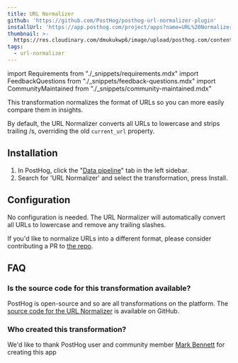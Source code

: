 ```yaml
---
title: URL Normalizer
github: 'https://github.com/PostHog/posthog-url-normalizer-plugin'
installUrl: 'https://app.posthog.com/project/apps?name=URL%20Normalizer'
thumbnail: >-
  https://res.cloudinary.com/dmukukwp6/image/upload/posthog.com/contents/cdp/thumbnails/url_normalizer.png
tags:
  - url-normalizer
---
```


import Requirements from "./_snippets/requirements.mdx"
import FeedbackQuestions from "./_snippets/feedback-questions.mdx"
import CommunityMaintained from "./_snippets/community-maintained.mdx"

This transformation normalizes the format of URLs so you can more easily compare them in insights.

By default, the URL Normalizer converts all URLs to lowercase and strips trailing /s, overriding the old `current_url` property.

<Requirements />

## Installation

1. In PostHog, click the "[Data pipeline](https://us.posthog.com/apps)" tab in the left sidebar.
2. Search for 'URL Normalizer' and select the transformation, press Install.

## Configuration

No configuration is needed. The URL Normalizer will automatically convert all URLs to lowercase and remove any trailing slashes.

If you'd like to normalize URLs into a different format, please consider contributing a PR to [the repo](https://github.com/PostHog/posthog-url-normalizer-plugin).

## FAQ

### Is the source code for this transformation available?

PostHog is open-source and so are all transformations on the platform. The [source code for the URL Normalizer](https://github.com/PostHog/posthog-url-normalizer-plugin) is available on GitHub.

### Who created this transformation?

We'd like to thank PostHog user and community member [Mark Bennett](https://github.com/MarkBennett) for creating this app

<CommunityMaintained />

<FeedbackQuestions />
